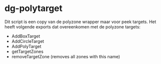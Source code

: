 # dg-polytarget

Dit script is een copy van de polyzone wrapper maar voor peek targets. Het heeft volgende exports dat overeenkomen met
de polyzone targets:

- AddBoxTarget
- AddCircleTarget
- AddPolyTarget
- getTargetZones
- removeTargetZone (removes all zones with this name)


